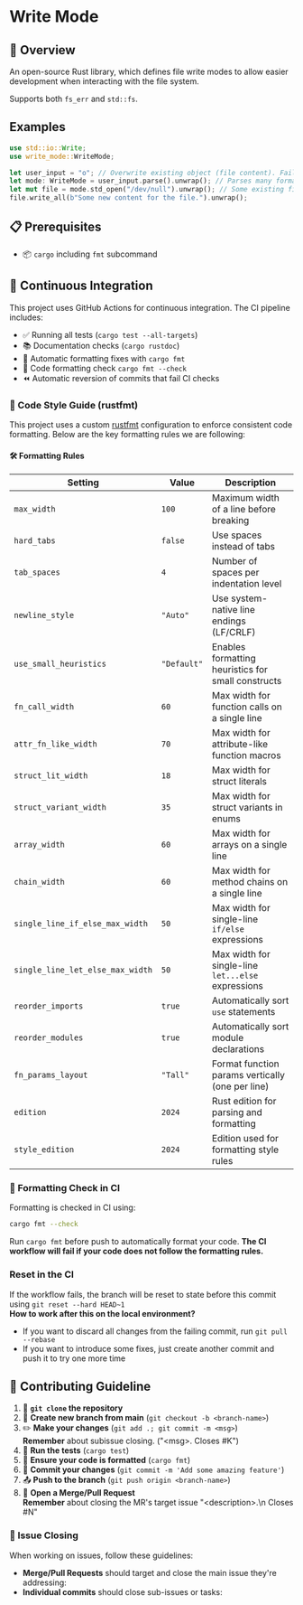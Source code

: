 # Write Mode

## 🎯 Overview

An open-source Rust library, which defines file write modes to allow easier development when interacting with the file system.

Supports both `fs_err` and `std::fs`.

## Examples
```rust
use std::io::Write;
use write_mode::WriteMode;

let user_input = "o"; // Overwrite existing object (file content). Fail if doesn't exist.
let mode: WriteMode = user_input.parse().unwrap(); // Parses many formats & shorthands.
let mut file = mode.std_open("/dev/null").unwrap(); // Some existing file.
file.write_all(b"Some new content for the file.").unwrap();
```

## 📋 Prerequisites

- 📦 `cargo` including `fmt` subcommand

## 🔄 Continuous Integration

This project uses GitHub Actions for continuous integration. The CI pipeline includes:

- ✅ Running all tests (`cargo test --all-targets`)
- 📚 Documentation checks (`cargo rustdoc`)
- 🤖 Automatic formatting fixes with `cargo fmt`
- 💅 Code formatting check `cargo fmt --check`
- ⏪ Automatic reversion of commits that fail CI checks

### 🧹 Code Style Guide (rustfmt)

This project uses a custom [rustfmt](https://github.com/rust-lang/rustfmt) configuration to enforce consistent code formatting. Below are the key formatting rules we are following:

#### 🛠️ Formatting Rules

| Setting                          | Value       | Description                                        |
| -------------------------------- | ----------- | -------------------------------------------------- |
| `max_width`                      | `100`       | Maximum width of a line before breaking            |
| `hard_tabs`                      | `false`     | Use spaces instead of tabs                         |
| `tab_spaces`                     | `4`         | Number of spaces per indentation level             |
| `newline_style`                  | `"Auto"`    | Use system-native line endings (LF/CRLF)           |
| `use_small_heuristics`           | `"Default"` | Enables formatting heuristics for small constructs |
| `fn_call_width`                  | `60`        | Max width for function calls on a single line      |
| `attr_fn_like_width`             | `70`        | Max width for attribute-like function macros       |
| `struct_lit_width`               | `18`        | Max width for struct literals                      |
| `struct_variant_width`           | `35`        | Max width for struct variants in enums             |
| `array_width`                    | `60`        | Max width for arrays on a single line              |
| `chain_width`                    | `60`        | Max width for method chains on a single line       |
| `single_line_if_else_max_width`  | `50`        | Max width for single-line `if/else` expressions    |
| `single_line_let_else_max_width` | `50`        | Max width for single-line `let...else` expressions |
| `reorder_imports`                | `true`      | Automatically sort `use` statements                |
| `reorder_modules`                | `true`      | Automatically sort module declarations             |
| `fn_params_layout`               | `"Tall"`    | Format function params vertically (one per line)   |
| `edition`                        | `2024`      | Rust edition for parsing and formatting            |
| `style_edition`                  | `2024`      | Edition used for formatting style rules            |

### 🧪 Formatting Check in CI

Formatting is checked in CI using:

```bash
cargo fmt --check
```

Run `cargo fmt` before push to automatically format your code.
**The CI workflow will fail if your code does not follow the formatting rules.**

### Reset in the CI

If the workflow fails, the branch will be reset to state before this commit using `git reset --hard HEAD~1` <br />
**How to work after this on the local environment?**

- If you want to discard all changes from the failing commit, run `git pull --rebase`
- If you want to introduce some fixes, just create another commit and push it to try one more time

## 🤝 Contributing Guideline

1. 🍴 **`git clone` the repository**
2. 🌿 **Create new branch from main** (`git checkout -b <branch-name>`)
3. ✏️ **Make your changes** (`git add .; git commit -m <msg>`)  
   **Remember** about subissue closing. ("\<msg\>. Closes #K")
4. 🧪 **Run the tests** (`cargo test`)
5. 💅 **Ensure your code is formatted** (`cargo fmt`)
6. 💾 **Commit your changes** (`git commit -m 'Add some amazing feature'`)
7. 📤 **Push to the branch** (`git push origin <branch-name>`)
8. 🔄 **Open a Merge/Pull Request**  
   **Remember** about closing the MR's target issue "\<description\>.\n Closes #N"

### 🎯 Issue Closing

When working on issues, follow these guidelines:

- **Merge/Pull Requests** should target and close the main issue they're addressing:
- **Individual commits** should close sub-issues or tasks:
